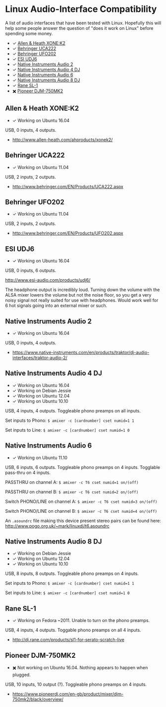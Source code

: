 # Linux Audio-Interface Compatibility

A list of audio interfaces that have been tested with Linux. Hopefully this
will help some people answer the question of "does it work on Linux" before
spending some money.

- ✓ [Allen & Heath XONE:K2](#allen--heath-xonek2)
- ✓ [Behringer UCA222](#behringer-uca222)
- ✓ [Behringer UFO202](#behringer-ufo202)
- ✓ [ESI UDJ6](#esi-udj6)
- ✓ [Native Instruments Audio 2](#native-instruments-audio-2)
- ✓ [Native Instruments Audio 4 DJ](#native-instruments-audio-4-dj)
- ✓ [Native Instruments Audio 6](#native-instruments-audio-6)
- ✓ [Native Instruments Audio 8 DJ](#native-instruments-audio-8-dj)
- ✓ [Rane SL-1](#rane-sl-1)
- ✖️ [Pioneer DJM-750MK2](#pioneer-djm-750mk2)

## Allen & Heath XONE:K2

- ✓ Working on Ubuntu 16.04

USB, 0 inputs, 4 outputs.

- http://www.allen-heath.com/ahproducts/xonek2/

## Behringer UCA222

- ✓ Working on Ubuntu 11.04

USB, 2 inputs, 2 outputs.

- http://www.behringer.com/EN/Products/UCA222.aspx

## Behringer UFO202

- ✓ Working on Ubuntu 11.04

USB, 2 inputs, 2 outputs.

- http://www.behringer.com/EN/Products/UFO202.aspx

## ESI UDJ6

- ✓ Working on Ubuntu 16.04

USB, 0 inputs, 6 outputs.

http://www.esi-audio.com/products/udj6/

The headphone output is incredibly loud. Turning down the volume with the ALSA
mixer lowers the volume but not the noise floor, so you get a very noisy
signal not really suited for use with headphones. Would work well for 6 hot
signals going into an external mixer or such.

## Native Instruments Audio 2

- ✓ Working on Ubuntu 16.04

USB, 0 inputs, 4 outputs.

- https://www.native-instruments.com/en/products/traktor/dj-audio-interfaces/traktor-audio-2/

## Native Instruments Audio 4 DJ

- ✓ Working on Ubuntu 16.04
- ✓ Working on Debian Jessie
- ✓ Working on Ubuntu 12.04
- ✓ Working on Ubuntu 10.10

USB, 4 inputs, 4 outputs. Toggleable phono preamps on all inputs.

Set inputs to Phono: `$ amixer -c [cardnumber] cset numid=1 1`

Set inputs to Line: `$ amixer -c [cardnumber] cset numid=1 0`

## Native Instruments Audio 6

- ✓ Working on Ubuntu 11.10

USB, 6 inputs, 6 outputs. Toggleable phono preamps on 4 inputs. Togglable
pass-thru on 4 inputs.

PASSTHRU on channel A: `$ amixer -c T6 cset numid=1 on/(off)`

PASSTHRU on channel B: `$ amixer -c T6 cset numid=2 on/(off)`

Switch PHONO/LINE on channel A: `$ amixer -c T6 cset numid=3 on/(off)`

Switch PHONO/LINE on channel B: `$ amixer -c T6 cset numid=4 on/(off)`

An `.asoundrc` file making this device present stereo pairs can be found here:
http://www.pogo.org.uk/~mark/linuxdj/t6.asoundrc

## Native Instruments Audio 8 DJ

- ✓ Working on Debian Jessie
- ✓ Working on Ubuntu 12.04
- ✓ Working on Ubuntu 10.10

USB, 8 inputs, 8 outputs. Toggleable phono preamps on 4 inputs.

Set inputs to Phono: `$ amixer -c [cardnumber] cset numid=1 1`

Set inputs to Line: `$ amixer -c [cardnumber] cset numid=1 0`

## Rane SL-1

- ✓ Working on Fedora ~2011. Unable to turn on the phono preamps.

USB, 4 inputs, 4 outputs. Toggable phono preamps on all 4 inputs.

- http://dj.rane.com/products/sl1-for-serato-scratch-live

## Pioneer DJM-750MK2

- ✖️ Not working on Ubuntu 16.04. Nothing appears to happen when plugged.

USB, 10 inputs, 10 output (?). Toggleable phono preamps on 4 inputs.

- https://www.pioneerdj.com/en-gb/product/mixer/djm-750mk2/black/overview/
